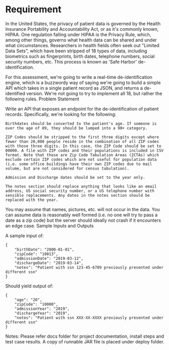 # Requirement

In the United States, the privacy of patient data is governed by the Health Insurance Portability and Accountability Act, or as it's commonly known, HIPAA. One regulation falling under HIPAA is the Privacy Rule, which, among other things, governs what health data can be shared and under what circumstances. Researchers in health fields often seek out "Limited Data Sets", which have been stripped of 18 types of data, including biometrics such as fingerprints, birth dates, telephone numbers, social security numbers, etc. This process is known as 'Safe Harbor' de-identification.

For this assessment, we're going to write a real-time de-identification engine, which is a buzzwordy way of saying we're going to build a simple API which takes in a single patient record as JSON, and returns a de-identified version. We're not going to try to implement all 18, but rather the following rules.
Problem Statement

Write an API that exposes an endpoint for the de-identification of patient records. Specifically, we're looking for the following:

    Birthdates should be converted to the patient's age. If someone is over the age of 89, they should be lumped into a 90+ category.

    ZIP Codes should be stripped to the first three digits except where fewer than 20,000 people reside in the combination of all ZIP codes with those three digits. In this case, the ZIP Code should be set to 00000. A file with ZIP codes and their populations is included in CSV format. Note that these are Zip Code Tabulation Areas (ZCTAs) which exclude certain ZIP codes which are not useful for population data (i.e. some office buildings have their own ZIP codes due to mail volume, but are not considered for census tabulation).

    Admission and Discharge dates should be set to the year only.

    The notes section should replace anything that looks like an email address, US social security number, or a US telephone number with sensible replacements. Any dates in the notes section should be replaced with the year.

You may assume that names, pictures, etc. will not occur in the data. You can assume data is reasonably well formed (i.e. no one will try to pass a date as a zip code) but the server should ideally not crash if it encounters an edge case.
Sample Inputs and Outputs

A sample input of:

```
{
    "birthDate": "2000-01-01",
    "zipCode": "10013",
    "admissionDate": "2019-03-12",
    "dischargeDate": "2019-03-14",
    "notes": "Patient with ssn 123-45-6789 previously presented under different ssn"
}
```
Should yield output of:

```
{
    "age": "20",
    "zipCode": "10000",
    "admissionYear": "2019",
    "dischargeYear": "2019",
    "notes": "Patient with ssn XXX-XX-XXXX previously presented under different ssn"
}
```


Notes: Please refer docs folder for project documentation, install steps and test case results. A copy of runnable JAR file is placed under deploy folder.
